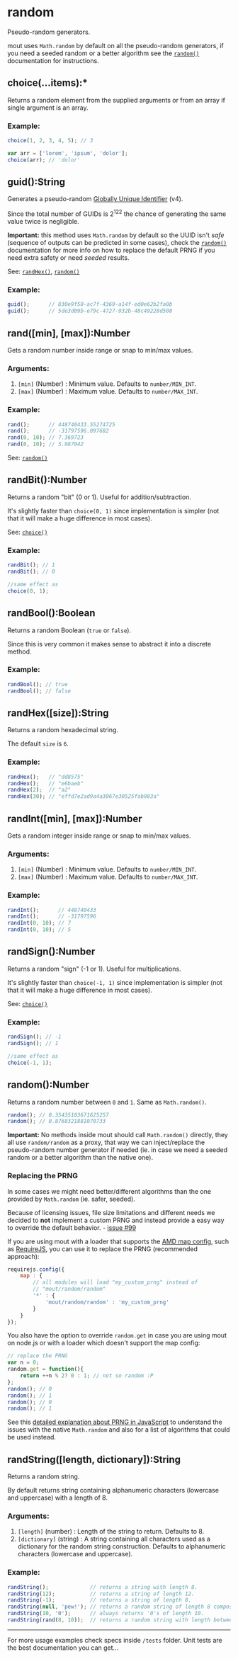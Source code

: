 # random #

Pseudo-random generators.

mout uses `Math.random` by default on all the pseudo-random generators, if
you need a seeded random or a better algorithm see the [`random()`](#random)
documentation for instructions.



## choice(...items):*

Returns a random element from the supplied arguments or from an array if single
argument is an array.

### Example:

```js
choice(1, 2, 3, 4, 5); // 3

var arr = ['lorem', 'ipsum', 'dolor'];
choice(arr); // 'dolor'
```



## guid():String

Generates a pseudo-random [Globally Unique Identifier](http://en.wikipedia.org/wiki/Globally_unique_identifier) (v4).

Since the total number of GUIDs is 2<sup>122</sup> the chance of generating the
same value twice is negligible.

**Important:** this method uses `Math.random` by default so the UUID isn't
*safe* (sequence of outputs can be predicted in some cases), check the
[`random()`](#random) documentation for more info on how to replace the default
PRNG if you need extra safety or need *seeded* results.

See: [`randHex()`](#randHex), [`random()`](#random)

### Example:

```js
guid();      // 830e9f50-ac7f-4369-a14f-ed0e62b2fa0b
guid();      // 5de3d09b-e79c-4727-932b-48c49228d508
```



## rand([min], [max]):Number

Gets a random number inside range or snap to min/max values.

### Arguments:

 1. `[min]` (Number)         : Minimum value. Defaults to `number/MIN_INT`.
 2. `[max]` (Number)         : Maximum value. Defaults to `number/MAX_INT`.


### Example:

```js
rand();      // 448740433.55274725
rand();      // -31797596.097682
rand(0, 10); // 7.369723
rand(0, 10); // 5.987042
```

See: [`random()`](#random)



## randBit():Number

Returns a random "bit" (0 or 1). Useful for addition/subtraction.

It's slightly faster than `choice(0, 1)` since implementation is simpler (not
that it will make a huge difference in most cases).

See: [`choice()`](#choice)

### Example:

```js
randBit(); // 1
randBit(); // 0

//same effect as
choice(0, 1);
```


## randBool():Boolean

Returns a random Boolean (`true` or `false`).

Since this is very common it makes sense to abstract it into a discrete method.

### Example:

```js
randBool(); // true
randBool(); // false
```



## randHex([size]):String

Returns a random hexadecimal string.

The default `size` is `6`.

### Example:

```js
randHex();   // "dd8575"
randHex();   // "e6baeb"
randHex(2);  // "a2"
randHex(30); // "effd7e2ad9a4a3067e30525fab983a"
```



## randInt([min], [max]):Number

Gets a random integer inside range or snap to min/max values.

### Arguments:

 1. `[min]` (Number)         : Minimum value. Defaults to `number/MIN_INT`.
 2. `[max]` (Number)         : Maximum value. Defaults to `number/MAX_INT`.


### Example:

```js
randInt();      // 448740433
randInt();      // -31797596
randInt(0, 10); // 7
randInt(0, 10); // 5
```



## randSign():Number

Returns a random "sign" (-1 or 1). Useful for multiplications.

It's slightly faster than `choice(-1, 1)` since implementation is simpler (not
that it will make a huge difference in most cases).

See: [`choice()`](#choice)

### Example:

```js
randSign(); // -1
randSign(); // 1

//same effect as
choice(-1, 1);
```



## random():Number

Returns a random number between `0` and `1`. Same as `Math.random()`.

```js
random(); // 0.35435103671625257
random(); // 0.8768321881070733
```

**Important:** No methods inside mout should call `Math.random()`
directly, they all use `random/random` as a proxy, that way we can
inject/replace the pseudo-random number generator if needed (ie. in case we
need a seeded random or a better algorithm than the native one).

### Replacing the PRNG

In some cases we might need better/different algorithms than the one provided
by `Math.random` (ie. safer, seeded).

Because of licensing issues, file size limitations and different needs we
decided to **not** implement a custom PRNG and instead provide a easy way to
override the default behavior. - [issue #99](https://github.com/millermedeiros/amd-utils/issues/99)

If you are using mout with a loader that supports the [AMD map
config](https://github.com/amdjs/amdjs-api/wiki/Common-Config), such as
[RequireJS](http://requirejs.org/), you can use it to replace the PRNG
(recommended approach):

```js
requirejs.config({
    map : {
        // all modules will load "my_custom_prng" instead of
        // "mout/random/random"
        '*' : {
            'mout/random/random' : 'my_custom_prng'
        }
    }
});
```

You also have the option to override `random.get` in case you are using
mout on node.js or with a loader which doesn't support the map config:

```js
// replace the PRNG
var n = 0;
random.get = function(){
    return ++n % 2? 0 : 1; // not so random :P
};
random(); // 0
random(); // 1
random(); // 0
random(); // 1
```

See this [detailed explanation about PRNG in
JavaScript](https://github.com/nquinlan/better-random-numbers-for-javascript-mirror)
to understand the issues with the native `Math.random` and also for a list of
algorithms that could be used instead.



## randString([length, dictionary]):String

Returns a random string.

By default returns string containing alphanumeric characters (lowercase and uppercase) with a length of 8.

### Arguments:

 1. `[length]`      (number)       : Length of the string to return. Defaults to 8.
 2. `[dictionary]`  (string)       : A string containing all characters used as a dictionary for the random string construction. Defaults to alphanumeric characters (lowercase and uppercase).

### Example:

```js
randString();             // returns a string with length 8.
randString(12);           // returns a string of length 12.
randString(-1);           // returns a string of length 8.
randString(null, 'pew!'); // returns a random string of length 8 composed of 'p', 'e', 'w' and '!'.
randString(10, '0');      // always returns '0's of length 10.
randString(rand(8, 10));  // returns a random string with length between 8 and 10.
```



-------------------------------------------------------------------------------

For more usage examples check specs inside `/tests` folder. Unit tests are the
best documentation you can get...
